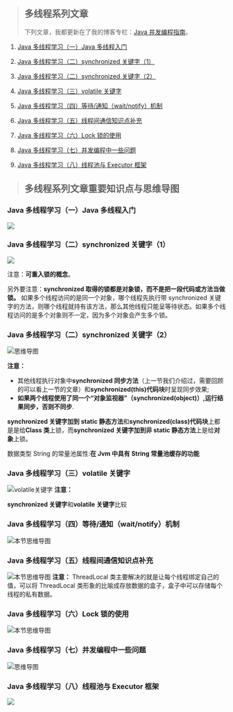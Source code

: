 > ## 多线程系列文章
>
> 下列文章，我都更新在了我的博客专栏：[Java 并发编程指南](https://blog.csdn.net/column/details/20860.html)。

1. [Java 多线程学习（一）Java 多线程入门](http://blog.csdn.net/qq_34337272/article/details/79640870)
2. [Java 多线程学习（二）synchronized 关键字（1）](http://blog.csdn.net/qq_34337272/article/details/79655194)
3. [Java 多线程学习（二）synchronized 关键字（2）](http://blog.csdn.net/qq_34337272/article/details/79670775)
4. [Java 多线程学习（三）volatile 关键字](http://blog.csdn.net/qq_34337272/article/details/79680771)
5. [Java 多线程学习（四）等待/通知（wait/notify）机制](http://blog.csdn.net/qq_34337272/article/details/79690279)

6. [Java 多线程学习（五）线程间通信知识点补充](http://blog.csdn.net/qq_34337272/article/details/79694226)
7. [Java 多线程学习（六）Lock 锁的使用](http://blog.csdn.net/qq_34337272/article/details/79714196)
8. [Java 多线程学习（七）并发编程中一些问题](https://blog.csdn.net/qq_34337272/article/details/79844051)
9. [Java 多线程学习（八）线程池与 Executor 框架](https://blog.csdn.net/qq_34337272/article/details/79959271)

> ## 多线程系列文章重要知识点与思维导图

### Java 多线程学习（一）Java 多线程入门

![](https://user-gold-cdn.xitu.io/2018/8/4/16504e0cb6bac32e?w=758&h=772&f=jpeg&s=247210)

### Java 多线程学习（二）synchronized 关键字（1）

![](https://user-gold-cdn.xitu.io/2018/8/4/16504e245ceb3ea9?w=1028&h=490&f=jpeg&s=203811)

注意：**可重入锁的概念**。

另外要注意：**synchronized 取得的锁都是对象锁，而不是把一段代码或方法当做锁。** 如果多个线程访问的是同一个对象，哪个线程先执行带 synchronized 关键字的方法，则哪个线程就持有该方法，那么其他线程只能呈等待状态。如果多个线程访问的是多个对象则不一定，因为多个对象会产生多个锁。

### Java 多线程学习（二）synchronized 关键字（2）

![思维导图](https://user-gold-cdn.xitu.io/2018/8/4/16504e3d98213324?w=1448&h=439&f=jpeg&s=245012)

**注意：**

- 其他线程执行对象中**synchronized 同步方法**（上一节我们介绍过，需要回顾的可以看上一节的文章）和**synchronized(this)代码块**时呈现同步效果;
- **如果两个线程使用了同一个“对象监视器”（synchronized(object)）,运行结果同步，否则不同步**.

**synchronized 关键字加到 static 静态方法**和**synchronized(class)代码块**上都是是给**Class 类**上锁，而**synchronized 关键字加到非 static 静态方法**上是给**对象**上锁。

数据类型 String 的常量池属性:**在 Jvm 中具有 String 常量池缓存的功能**

### Java 多线程学习（三）volatile 关键字

![volatile关键字](https://user-gold-cdn.xitu.io/2018/8/4/16504e4ab69d8d58)
**注意：**

**synchronized 关键字**和**volatile 关键字**比较

### Java 多线程学习（四）等待/通知（wait/notify）机制

![本节思维导图](https://user-gold-cdn.xitu.io/2018/3/25/1625d2a9188ec021?w=1254&h=452&f=jpeg&s=229471)

### Java 多线程学习（五）线程间通信知识点补充

![本节思维导图](https://user-gold-cdn.xitu.io/2018/8/4/16504e618d6886c5?w=1146&h=427&f=jpeg&s=220573)
**注意：** ThreadLocal 类主要解决的就是让每个线程绑定自己的值，可以将 ThreadLocal 类形象的比喻成存放数据的盒子，盒子中可以存储每个线程的私有数据。

### Java 多线程学习（六）Lock 锁的使用

![本节思维导图](https://user-gold-cdn.xitu.io/2018/3/27/1626755a8e9a8774?w=1197&h=571&f=jpeg&s=258439)

### Java 多线程学习（七）并发编程中一些问题

![思维导图](https://user-gold-cdn.xitu.io/2018/4/7/162a01b71ebc4842?w=1067&h=517&f=png&s=36857)

### Java 多线程学习（八）线程池与 Executor 框架

![](http://my-blog-to-use.oss-cn-beijing.aliyuncs.com/18-12-14/86510659.jpg)
